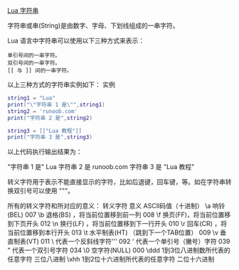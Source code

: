 [ Lua 字符串](https://www.runoob.com/lua/lua-strings.html)

字符串或串(String)是由数字、字母、下划线组成的一串字符。

Lua 语言中字符串可以使用以下三种方式来表示：

    单引号间的一串字符。
    双引号间的一串字符。
    [[ 与 ]] 间的一串字符。

以上三种方式的字符串实例如下：
实例

```lua
string1 = "Lua"
print("\"字符串 1 是\"",string1)
string2 = 'runoob.com'
print("字符串 2 是",string2)

string3 = [["Lua 教程"]]
print("字符串 3 是",string3)
```
以上代码执行输出结果为：

"字符串 1 是"    Lua
字符串 2 是    runoob.com
字符串 3 是    "Lua 教程"

转义字符用于表示不能直接显示的字符，比如后退键，回车键，等。如在字符串转换双引号可以使用 "\""。

所有的转义字符和所对应的意义：
转义字符      意义                                ASCII码值（十进制）
\a          响铃(BEL)                           007
\b          退格(BS) ，将当前位置移到前一列         008
\f          换页(FF)，将当前位置移到下页开头        012
\n          换行(LF) ，将当前位置移到下一行开头     010
\r          回车(CR) ，将当前位置移到本行开头       013
\t          水平制表(HT) （跳到下一个TAB位置）      009
\v          垂直制表(VT)                        011
\\          代表一个反斜线字符''\'                  092
\'          代表一个单引号（撇号）字符              039
\"          代表一个双引号字符                      034
\0          空字符(NULL)                        000
\ddd        1到3位八进制数所代表的任意字符          三位八进制
\xhh        1到2位十六进制所代表的任意字符          二位十六进制